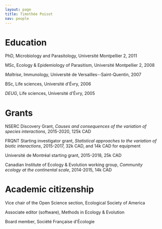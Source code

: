 ```yaml
---
layout: page
title: Timothée Poisot
nav: people
---
```


# Education

PhD, Microbiology and Parasitology, Université Montpellier 2, 2011

MSc, Ecology & Epidemiology of Parasitism, Université Montpellier 2, 2008

*Maîtrise*, Immunology, Université de Versailles--Saint-Quentin, 2007

BSc, Life sciences, Université d'Évry, 2006

*DEUG*, Life sciences, Université d'Évry, 2005

# Grants

NSERC Discovery Grant, *Causes and consequences of the variation of species interactions*, 2015-2020, 125k CAD

FRQNT Starting investigator grant, *Statistical approaches to the variation of biotic interactions*, 2015-2017, 32k CAD, and 14k CAD for equipment

Université de Montréal starting grant, 2015-2018, 25k CAD

Canadian Institute of Ecology & Evolution working group, *Community ecology at the continental scale*, 2014-2015, 14k CAD

# Academic citizenship

Vice chair of the Open Science section, Ecological Society of America

Associate editor (software), Methods in Ecology & Evolution

Board member, Société Française d'Écologie
